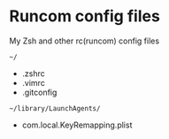 # Runcom config files

My Zsh and other rc(runcom) config files

`~/`
- .zshrc
- .vimrc
- .gitconfig

`~/library/LaunchAgents/`
- com.local.KeyRemapping.plist
